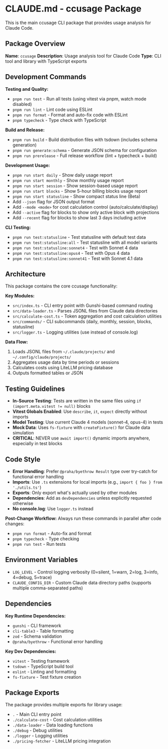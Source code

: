 # CLAUDE.md - ccusage Package

This is the main ccusage CLI package that provides usage analysis for Claude Code.

## Package Overview

**Name**: `ccusage`
**Description**: Usage analysis tool for Claude Code
**Type**: CLI tool and library with TypeScript exports

## Development Commands

**Testing and Quality:**

- `pnpm run test` - Run all tests (using vitest via pnpm, watch mode disabled)
- `pnpm run lint` - Lint code using ESLint
- `pnpm run format` - Format and auto-fix code with ESLint
- `pnpm typecheck` - Type check with TypeScript

**Build and Release:**

- `pnpm run build` - Build distribution files with tsdown (includes schema generation)
- `pnpm run generate:schema` - Generate JSON schema for configuration
- `pnpm run prerelease` - Full release workflow (lint + typecheck + build)

**Development Usage:**

- `pnpm run start daily` - Show daily usage report
- `pnpm run start monthly` - Show monthly usage report
- `pnpm run start session` - Show session-based usage report
- `pnpm run start blocks` - Show 5-hour billing blocks usage report
- `pnpm run start statusline` - Show compact status line (Beta)
- Add `--json` flag for JSON output format
- Add `--mode <mode>` for cost calculation control (auto/calculate/display)
- Add `--active` flag for blocks to show only active block with projections
- Add `--recent` flag for blocks to show last 3 days including active

**CLI Testing:**

- `pnpm run test:statusline` - Test statusline with default test data
- `pnpm run test:statusline:all` - Test statusline with all model variants
- `pnpm run test:statusline:sonnet4` - Test with Sonnet 4 data
- `pnpm run test:statusline:opus4` - Test with Opus 4 data
- `pnpm run test:statusline:sonnet41` - Test with Sonnet 4.1 data

## Architecture

This package contains the core ccusage functionality:

**Key Modules:**

- `src/index.ts` - CLI entry point with Gunshi-based command routing
- `src/data-loader.ts` - Parses JSONL files from Claude data directories
- `src/calculate-cost.ts` - Token aggregation and cost calculation utilities
- `src/commands/` - CLI subcommands (daily, monthly, session, blocks, statusline)
- `src/logger.ts` - Logging utilities (use instead of console.log)

**Data Flow:**

1. Loads JSONL files from `~/.claude/projects/` and `~/.config/claude/projects/`
2. Aggregates usage data by time periods or sessions
3. Calculates costs using LiteLLM pricing database
4. Outputs formatted tables or JSON

## Testing Guidelines

- **In-Source Testing**: Tests are written in the same files using `if (import.meta.vitest != null)` blocks
- **Vitest Globals Enabled**: Use `describe`, `it`, `expect` directly without imports
- **Model Testing**: Use current Claude 4 models (sonnet-4, opus-4) in tests
- **Mock Data**: Uses `fs-fixture` with `createFixture()` for Claude data simulation
- **CRITICAL**: NEVER use `await import()` dynamic imports anywhere, especially in test blocks

## Code Style

- **Error Handling**: Prefer `@praha/byethrow Result` type over try-catch for functional error handling
- **Imports**: Use `.ts` extensions for local imports (e.g., `import { foo } from './utils.ts'`)
- **Exports**: Only export what's actually used by other modules
- **Dependencies**: Add as `devDependencies` unless explicitly requested otherwise
- **No console.log**: Use `logger.ts` instead

**Post-Change Workflow:**
Always run these commands in parallel after code changes:

- `pnpm run format` - Auto-fix and format
- `pnpm typecheck` - Type checking
- `pnpm run test` - Run tests

## Environment Variables

- `LOG_LEVEL` - Control logging verbosity (0=silent, 1=warn, 2=log, 3=info, 4=debug, 5=trace)
- `CLAUDE_CONFIG_DIR` - Custom Claude data directory paths (supports multiple comma-separated paths)

## Dependencies

**Key Runtime Dependencies:**

- `gunshi` - CLI framework
- `cli-table3` - Table formatting
- `zod` - Schema validation
- `@praha/byethrow` - Functional error handling

**Key Dev Dependencies:**

- `vitest` - Testing framework
- `tsdown` - TypeScript build tool
- `eslint` - Linting and formatting
- `fs-fixture` - Test fixture creation

## Package Exports

The package provides multiple exports for library usage:

- `.` - Main CLI entry point
- `./calculate-cost` - Cost calculation utilities
- `./data-loader` - Data loading functions
- `./debug` - Debug utilities
- `./logger` - Logging utilities
- `./pricing-fetcher` - LiteLLM pricing integration
